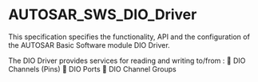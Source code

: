 # AUTOSAR_SWS_DIO_Driver
This specification specifies the functionality, API and the configuration of the AUTOSAR Basic Software module DIO Driver.

The DIO Driver provides services for reading and writing to/from :
 DIO Channels (Pins)
 DIO Ports
 DIO Channel Groups


